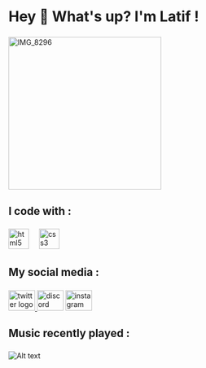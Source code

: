 <h1 align="left">Hey 👋 What's up? I'm Latif !</h1>

###

<img src="https://github.com/user-attachments/assets/caf30965-0b6e-4731-a72a-67bd758fdb2d" alt="IMG_8296" width="300">

###

<h2 align="left">I code with :</h2>

###

<div align="left">
  <img src="https://cdn.jsdelivr.net/gh/devicons/devicon/icons/html5/html5-original.svg" height="40" alt="html5 logo"  />
  <img width="12" />
  <img src="https://cdn.jsdelivr.net/gh/devicons/devicon/icons/css3/css3-original.svg" height="40" alt="css3 logo"  />
</div>

###

<h2 align="left">My social media :</h2>

###

<div align="left">
  <a href="https://x.com/latifcodes" ><img src="https://raw.githubusercontent.com/maurodesouza/profile-readme-generator/master/src/assets/icons/social/twitter/default.svg" width="52" height="40" alt="twitter logo"  /</a>
  <a href="https://discord.com/users/584393278812848151"><img src="https://raw.githubusercontent.com/maurodesouza/profile-readme-generator/master/src/assets/icons/social/discord/default.svg" width="52" height="40" alt="discord logo"  /></a>
  <a href="https://www.instagram.com/latif.codes/"><img src="https://raw.githubusercontent.com/maurodesouza/profile-readme-generator/master/src/assets/icons/social/instagram/default.svg" width="52" height="40" alt="instagram logo"  /></a>
</div>

###

<h2 align="left">Music recently played :</h2>

###

![Alt text](https://spotify-recently-played-readme.vercel.app/api?user=55hhrp5z87if8dgsiaj22uqcx)
